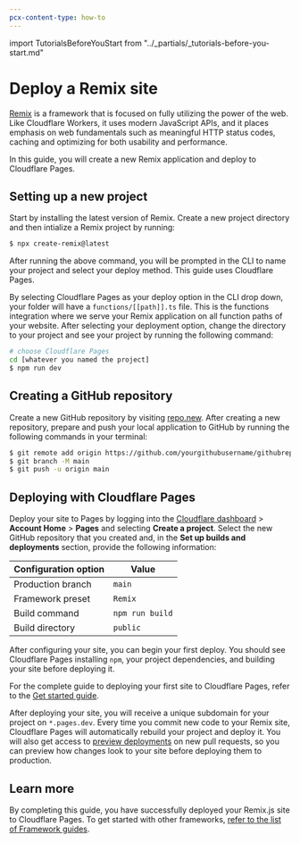 ```yaml
---
pcx-content-type: how-to
---
```


import TutorialsBeforeYouStart from "../_partials/_tutorials-before-you-start.md" 

# Deploy a Remix site

[Remix](https://remix.run/) is a framework that is focused on fully utilizing the power of the web. Like Cloudflare Workers, it uses modern JavaScript APIs, and it places emphasis on web fundamentals such as meaningful HTTP status codes, caching and optimizing for both usability and performance.

In this guide, you will create a new Remix application and deploy to Cloudflare Pages. 

## Setting up a new project

Start by installing the latest version of Remix. Create a new project directory and then intialize a Remix project by running:

```sh
$ npx create-remix@latest

```

After running the above command, you will be prompted in the CLI to name your project and select your deploy method. This guide uses Cloudflare Pages. 

By selecting Cloudflare Pages as your deploy option in the CLI drop down, your folder will have a `functions/[[path]].ts` file. This is the functions integration where we serve your Remix application on all function paths of your website. After selecting your deployment option, change the directory to your project and see your project by running the following command: 

```sh
# choose Cloudflare Pages
cd [whatever you named the project]
$ npm run dev
```

<TutorialsBeforeYouStart/>

## Creating a GitHub repository

Create a new GitHub repository by visiting [repo.new](https://repo.new). After creating a new repository, prepare and push your local application to GitHub by running the following commands in your terminal:

```sh
$ git remote add origin https://github.com/yourgithubusername/githubrepo
$ git branch -M main
$ git push -u origin main
```
## Deploying with Cloudflare Pages

Deploy your site to Pages by logging into the [Cloudflare dashboard](https://dash.cloudflare.com/) > **Account Home** > **Pages** and selecting **Create a project**. Select the new GitHub repository that you created and, in the **Set up builds and deployments** section, provide the following information:

<TableLayout>

| Configuration option | Value           |
| -------------------- | ----------------|
| Production branch    | `main`          |
| Framework preset     | `Remix`         |
| Build command        | `npm run build` |
| Build directory      | `public`        |

</TableLayout>

After configuring your site, you can begin your first deploy. You should see Cloudflare Pages installing `npm`, your project dependencies, and building your site before deploying it.

<Aside type="note">

For the complete guide to deploying your first site to Cloudflare Pages, refer to the [Get started guide](/get-started).

</Aside>

After deploying your site, you will receive a unique subdomain for your project on `*.pages.dev`.
Every time you commit new code to your Remix site, Cloudflare Pages will automatically rebuild your project and deploy it. You will also get access to [preview deployments](/platform/preview-deployments) on new pull requests, so you can preview how changes look to your site before deploying them to production.

## Learn more

By completing this guide, you have successfully deployed your Remix.js site to Cloudflare Pages. To get started with other frameworks, [refer to the list of Framework guides](/framework-guides).
